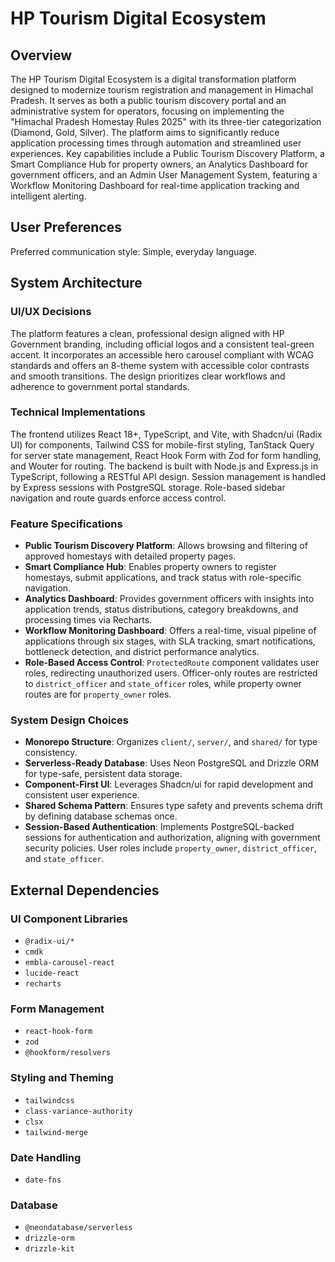# HP Tourism Digital Ecosystem

## Overview

The HP Tourism Digital Ecosystem is a digital transformation platform designed to modernize tourism registration and management in Himachal Pradesh. It serves as both a public tourism discovery portal and an administrative system for operators, focusing on implementing the "Himachal Pradesh Homestay Rules 2025" with its three-tier categorization (Diamond, Gold, Silver). The platform aims to significantly reduce application processing times through automation and streamlined user experiences. Key capabilities include a Public Tourism Discovery Platform, a Smart Compliance Hub for property owners, an Analytics Dashboard for government officers, and an Admin User Management System, featuring a Workflow Monitoring Dashboard for real-time application tracking and intelligent alerting.

## User Preferences

Preferred communication style: Simple, everyday language.

## System Architecture

### UI/UX Decisions

The platform features a clean, professional design aligned with HP Government branding, including official logos and a consistent teal-green accent. It incorporates an accessible hero carousel compliant with WCAG standards and offers an 8-theme system with accessible color contrasts and smooth transitions. The design prioritizes clear workflows and adherence to government portal standards.

### Technical Implementations

The frontend utilizes React 18+, TypeScript, and Vite, with Shadcn/ui (Radix UI) for components, Tailwind CSS for mobile-first styling, TanStack Query for server state management, React Hook Form with Zod for form handling, and Wouter for routing. The backend is built with Node.js and Express.js in TypeScript, following a RESTful API design. Session management is handled by Express sessions with PostgreSQL storage. Role-based sidebar navigation and route guards enforce access control.

### Feature Specifications

- **Public Tourism Discovery Platform**: Allows browsing and filtering of approved homestays with detailed property pages.
- **Smart Compliance Hub**: Enables property owners to register homestays, submit applications, and track status with role-specific navigation.
- **Analytics Dashboard**: Provides government officers with insights into application trends, status distributions, category breakdowns, and processing times via Recharts.
- **Workflow Monitoring Dashboard**: Offers a real-time, visual pipeline of applications through six stages, with SLA tracking, smart notifications, bottleneck detection, and district performance analytics.
- **Role-Based Access Control**: `ProtectedRoute` component validates user roles, redirecting unauthorized users. Officer-only routes are restricted to `district_officer` and `state_officer` roles, while property owner routes are for `property_owner` roles.

### System Design Choices

- **Monorepo Structure**: Organizes `client/`, `server/`, and `shared/` for type consistency.
- **Serverless-Ready Database**: Uses Neon PostgreSQL and Drizzle ORM for type-safe, persistent data storage.
- **Component-First UI**: Leverages Shadcn/ui for rapid development and consistent user experience.
- **Shared Schema Pattern**: Ensures type safety and prevents schema drift by defining database schemas once.
- **Session-Based Authentication**: Implements PostgreSQL-backed sessions for authentication and authorization, aligning with government security policies. User roles include `property_owner`, `district_officer`, and `state_officer`.

## External Dependencies

### UI Component Libraries

- `@radix-ui/*`
- `cmdk`
- `embla-carousel-react`
- `lucide-react`
- `recharts`

### Form Management

- `react-hook-form`
- `zod`
- `@hookform/resolvers`

### Styling and Theming

- `tailwindcss`
- `class-variance-authority`
- `clsx`
- `tailwind-merge`

### Date Handling

- `date-fns`

### Database

- `@neondatabase/serverless`
- `drizzle-orm`
- `drizzle-kit`